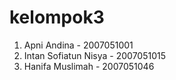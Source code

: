 # kelompok3
1. Apni Andina - 2007051001
2. Intan Sofiatun Nisya - 2007051015
3. Hanifa Muslimah  - 2007051046
